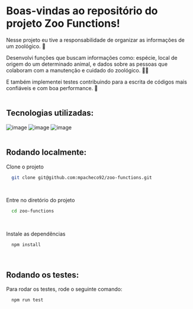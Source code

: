 # Boas-vindas ao repositório do projeto Zoo Functions!

Nesse projeto eu tive a responsabilidade de organizar as informações de um zoológico. 🐘  

Desenvolvi funções que buscam informações como: espécie, local de origem do um determinado animal, e dados sobre as pessoas que colaboram com a manutenção e cuidado do zoológico. 🧑‍🌾  

E também implementei testes contribuindo para a escrita de códigos mais confiáveis e com boa performance. 🚀  
<br>
## Tecnologias utilizadas:
![image](https://img.shields.io/badge/JavaScript-F7DF1E?style=for-the-badge&logo=javascript&logoColor=black
) ![image](https://img.shields.io/badge/Jest-323330?style=for-the-badge&logo=Jest&logoColor=white) ![image](https://img.shields.io/badge/eslint-3A33D1?style=for-the-badge&logo=eslint&logoColor=white)  
<br>
## Rodando localmente:

Clone o projeto

```bash
  git clone git@github.com:mpacheco92/zoo-functions.git
```
<br>

Entre no diretório do projeto

```bash
  cd zoo-functions
```
<br>

Instale as dependências

```bash
  npm install
```
<br>

## Rodando os testes:

Para rodar os testes, rode o seguinte comando:

```bash
  npm run test
```

